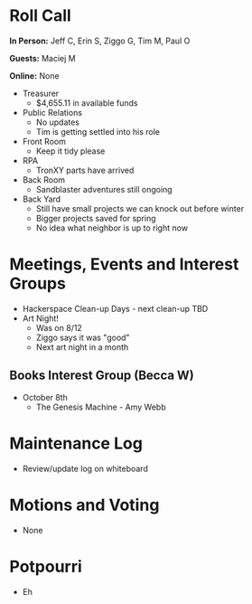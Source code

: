 # Roll Call

**In Person:** Jeff C, Erin S, Ziggo G, Tim M, Paul O

**Guests:** Maciej M

**Online:** None

- Treasurer
  - $4,655.11 in available funds
- Public Relations
  - No updates
  - Tim is getting settled into his role
- Front Room
  - Keep it tidy please
- RPA
  - TronXY parts have arrived
- Back Room
  - Sandblaster adventures still ongoing
- Back Yard
  - Still have small projects we can knock out before winter
  - Bigger projects saved for spring
  - No idea what neighbor is up to right now
# Meetings, Events and Interest Groups
- Hackerspace Clean-up Days - next clean-up TBD
- Art Night!
  - Was on 8/12
  - Ziggo says it was "good"
  - Next art night in a month
## Books Interest Group (Becca W)
- October 8th
  - The Genesis Machine - Amy Webb
# Maintenance Log
- Review/update log on whiteboard
# Motions and Voting
- None
# Potpourri
- Eh
